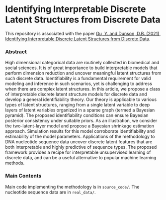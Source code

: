 # Identifying Interpretable Discrete Latent Structures from Discrete Data


This repository is associated with the paper [Gu, Y. and Dunson, D.B. (2021), Identifying Interpretable Discrete Latent Structures from Discrete Data](https://arxiv.org/abs/2101.10373).

### Abstract
High dimensional categorical data are routinely collected in biomedical and social sciences. It is of great importance to build interpretable models that perform dimension reduction and uncover meaningful latent structures from such discrete data. Identifiability is a fundamental requirement for valid modeling and inference in such scenarios, yet is challenging to address when there are complex latent structures. In this article, we propose a class of interpretable discrete latent structure models for discrete data and develop a general identifiability theory. Our theory is applicable to various types of latent structures, ranging from a single latent variable to deep layers of latent variables organized in a sparse graph (termed a Bayesian pyramid). The proposed identifiability conditions can ensure Bayesian posterior consistency under suitable priors. As an illustration, we consider the two-latent-layer model and propose a Bayesian shrinkage estimation approach. Simulation results for this model corroborate identifiability and estimability of the model parameters. Applications of the methodology to DNA nucleotide sequence data uncover discrete latent features that are both interpretable and highly predictive of sequence types. The proposed framework provides a recipe for interpretable unsupervised learning of discrete data, and can be a useful alternative to popular machine learning methods.

### Main Contents
Main code implementing the methodology is in `source_code/`. The nucleotide sequence data are in `real_data/`.
